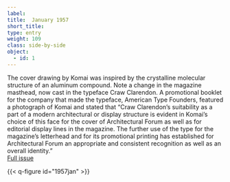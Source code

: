 ```yaml
---
label: 
title:  January 1957
short_title:
type: entry
weight: 109
class: side-by-side
object:
  - id: 1
---
```


The cover drawing by Komai was inspired by the crystalline molecular structure of an aluminum compound.
Note a change in the magazine masthead, now cast in the typeface Craw Clarendon. A promotional booklet for the company that made the typeface, American Type Founders, featured a photograph of Komai and stated that “Craw Clarendon’s suitability as a part of a modern architectural or display structure is evident in Komai’s choice of this face for the cover of Architectural Forum as well as for editorial display lines in the magazine. The further use of the type for the magazine’s letterhead and for its promotional printing has established for Architectural Forum an appropriate and consistent recognition as well as an overall identity.”    
[Full issue](https://usmodernist.org/AF/AF-1957-01.pdf)

{{< q-figure id="1957jan" >}}
